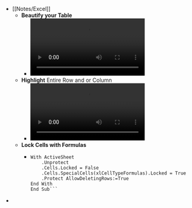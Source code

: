 - [[Notes/Excel]]
	- **Beautify your Table**
		- ![ExelTableDesign.mp4](../assets/ExelTableDesign_1718807579722_0.mp4)
	- **Highlight** Entire Row and or Column
		- ![Excel Highlight row.mp4](../assets/Excel_Highlight_row_1718807591019_0.mp4)
	- **Lock Cells with Formulas**
		- ```Sub LockCellsWithFormulas()
		  With ActiveSheet
		      .Unprotect
		      .Cells.Locked = False
		      .Cells.SpecialCells(xlCellTypeFormulas).Locked = True
		      .Protect AllowDeletingRows:=True
		  End With
		  End Sub```
-